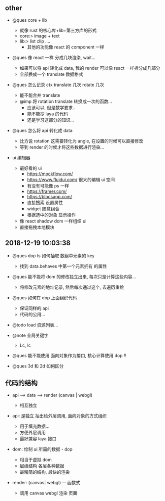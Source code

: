 ## other

-   @ques core + lib

    -   就像 rust 的核心库+lib+第三方库的形式
    -   core:> image + text
    -   lib:> list clip ....
        -   其他的功能像 react 的 component 一样

-   @ques 像 react 一样 分成几块渲染, wait...

    -   如果可以将 api 转化成 data, 我的 render 可以像 react 一样拆分成几部分
    -   全部换成一个 translate 数据格式

-   @ques 怎么记录 ctx translate 几次 rotate 几次

    -   能不能合并 translate
    -   @imp 将 rotation translate 转换成一次的函数...
        -   应该可以, 但是数学要求..
        -   能不能抄 laya 的代码
        -   还是学习这部分的知识...

-   @ques 怎么将 api 转化成 data

    -   比方说 rotation 这需要转化为 angle, 在设置的时候可以直接修改
    -   等到 render 的时候才将这些数据进行渲染...

-   ui 编辑器
    -   最好看的 ui
        -   https://mockflow.com/
        -   https://www.fluidui.com/ 很大的编辑 ui 空间
        -   有没有可能像 ps 一样
        -   https://framer.com/
        -   https://blocsapp.com/
        -   直接搜索 设置属性
        -   widget 随意组合
        -   根据选中的对象 显示操作
    -   像 react shadow dom 一样组织 ui
    -   直接拖拽本地模块

## 2018-12-19 10:03:38

-   @ques dop ts 如何抽取 数组中元素的 key

    -   找到 data.behaves 中第一个元素拥有 的属性

-   @ques 能不能将 dom 的修改独立出来, 每次只是计算这些内容...

    -   将修改元素的地址记录, 然后每次通过这个, 去遍历重绘

-   @ques 如何在 dop 上面组织代码
    -   保证同样的 api
    -   代码的公用...

*   @todo load 资源列表...

-   @note 全局关键字

    -   Lc, lc

-   @ques 能不能使用 面向对象作为接口, 核心计算使用 dop !!

-   @ques 3d 和 2d 如何区分

## 代码的结构

-   api --> data --> render (canvas | webgl)

    -   相互独立

-   api: 是独立 抽出给外层调用, 面向对象的方式组织

    -   用于填充数据...
    -   方便外层调用
    -   最好兼容 laya 接口

-   dom: 绘制 ui 所需的数据 - dop

    -   相当于虚拟 dom
    -   层级结构 各层各种数据
    -   最精简的结构, 最快的渲染

-   render: (canvas| webgl) -- 函数式

    -   调用 canvas webgl 渲染 页面
